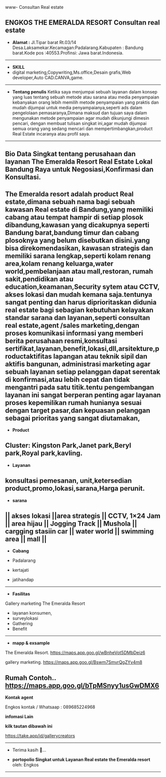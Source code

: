 www- Consultan Real estate


**ENGKOS THE EMERALDA RESORT**
Consultan real estate
---

- **Alamat :** Jl.Tipar barat Rt.03/14
Desa.Laksamekar.Kecamagan:Padalarang.Kabupaten : Bandung barat.Kode pos :40553.Profinsi: Jawa barat.Indonesia.
---

- **SKILL**
- digital marketing,Copywriting,Ms.office,Desain grafis,Web developer,Auto CAD.CANVA,game.
---

 - **Tentang penulis**
 Ketika saya menjumpai sebuah layanan dalam konsep yang luas tentang sebuah metode atau sarana atau media penyampaian kebanyakan orang lebih memilih metode penyampaian yang praktis dan mudah dijumpai  untuk media penyampaianya,seperti ads dalam pengelolaan pemasaranya,Dimana maksud dan tujuan saya dalam mengunakan metode penyampaian agar mudah dikunjungi dimesin pencari, dengan membuat tulisan singkat ini,agar mudah dijumpai semua orang yang sedang mencari dan mempertimbangkan,product Real Estate incaranya atau profil saya.
---

Bio Data Singkat tentang perusahaan dan layanan The Emeralda Resort Real Estate Lokal Bandung Raya untuk Negosiasi,Konfirmasi dan Konsultasi.
---

 The Emeralda resort adalah product Real estate,dimana sebuah nama bagi sebuah kawasan Real estate di Bandung,yang memiliki cabang atau tempat hampir di setiap plosok dibandung,kawasan yang dicakupnya seperti Bandung barat,bandung timur 
dan cabang plosoknya yang belum disebutkan disini.yang bisa direkomendasikan, kawasan strategis dan memiliki sarana lengkap,seperti kolam renang area,kolam renang keluarga,water world,pembelanjaan atau mall,restoran, rumah sakit,pendidikan atau education,keamanan,Security sytem atau CCTV, akses lokasi dan mudah kemana saja.tentunya sangat penting dan harus diprioritaskan didunia real estate bagi sebagian kebutuhan kelayakan standar sarana dan layanan,seperti consultan real estate,agent /sales marketing,dengan proses komunikasi informasi yang memberi berita perusahaan
resmi,konsultasi sertifikat,layanan,benefit,lokasi,dll,arsitekture,productaktifitas lapangan atau teknik sipil dan aktifis bangunan, administrasi marketing agar sebuah layanan setiap pelanggan dapat serentak di konfirmasi,atau lebih cepat dan tidak mengantri pada satu titik.tentu pengembangan layanan ini sangat berperan penting agar layanan proses kepemilikan rumah hunianya sesuai dengan target pasar,dan kepuasan pelanggan sebagai prioritas yang sangat diutamakan,
---


- **Product**

Cluster:
Kingston Park,Janet park,Beryl park,Royal park,kavling.
---
- **Layanan**

konsultasi pemesanan, unit,ketersedian product,promo,lokasi,sarana,Harga perunit.
---
- **sarana**

**|| akses lokasi ||area strategis || CCTV, 1×24 Jam || area hijau || Jogging Track || Mushola || cargging stasiin car || water world || swimming area || mall ||**
---
- **Cabang**

- Padalarang 
- kertajati
- jatihandap
---
- **Fasilitas**

Gallery marketing The Emeralda Resort
- layanan konsumen,
- surveylokasi
- Gathering
- Benefit
---
- **mapp & exsample**

The Emeralda Resort.
https://maps.app.goo.gl/wBnheVot5DMbDeiz6

gallery marketing.
https://maps.app.goo.gl/Bswm7SmvrQgZYv4m8

Rumah Contoh..
https://maps.app.goo.gl/bTpMSnyy1usGwDMX6
---
**Kontak agent**

Engkos 
kontak / Whatsaap : 089685224968


**infomasi Lain**

**kilk tautan dibawah ini**

https://take.app/id/gallerycreators

---

- Terima kasih 🙏...

- **portopolio Singkat untuk Layanan Real estate the Emeralda resort**
oleh: Engkos 
---






